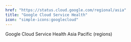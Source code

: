 ```yaml
---
href: "https://status.cloud.google.com/regional/asia"
title: "Google Cloud Service Health"
icon: "simple-icons:googlecloud"
---
```


Google Cloud Service Health Asia Pacific (regions)
